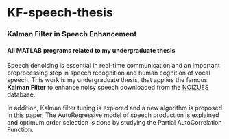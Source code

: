 # KF-speech-thesis
<h3> Kalman Filter in Speech Enhancement </h3>
<h4> All MATLAB programs related to my undergraduate thesis </h4>

<p> Speech denoising is essential in real-time communication and an important preprocessing step in speech recognition 
and human cognition of vocal speech. This work is my undergraduate thesis, that applies the famous <b>Kalman Filter</b> to enhance
noisy speech downloaded from the <a href = "http://ecs.utdallas.edu/loizou/speech/noizeus/"> NOIZUES </a> database.</p> 
In addition, Kalman filter tuning is explored and a new algorithm is proposed in 
<a href = "http://ieeexplore.ieee.org/xpl/login.jsp?tp=&arnumber=7413711&url=http%3A%2F%2Fieeexplore.ieee.org%2Fiel7%2F7400053%2F7413696%2F07413711.pdf%3Farnumber%3D7413711">
this </a> paper. The AutoRegressive model of speech production is explained and optimum order selection is done by studying the Partial AutoCorrelation Function.
